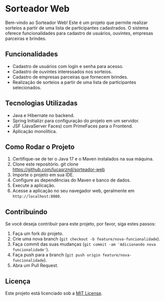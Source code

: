 # Sorteador Web

Bem-vindo ao Sorteador Web! Este é um projeto que permite realizar sorteios a partir de uma lista de participantes cadastrados. 
O sistema oferece funcionalidades para cadastro de usuários, ouvintes, empresas parceiras e brindes.

## Funcionalidades

- Cadastro de usuários com login e senha para acesso.
- Cadastro de ouvintes interessados nos sorteios.
- Cadastro de empresas parceiras que fornecem brindes.
- Realização de sorteios a partir de uma lista de participantes selecionados.
  
## Tecnologias Utilizadas

- Java e Hibernate no backend.
- Spring Initializr para configuração do projeto em um servidor.
- JSF (JavaServer Faces) com PrimeFaces para o Frontend.
- Aplicação monolítica.

## Como Rodar o Projeto

1. Certifique-se de ter o Java 17 e o Maven instalados na sua máquina.
2. Clone este repositório. git clone https://github.com/lucasrznd/sorteador-web
3. Importe o projeto em sua IDE.
4. Configure as dependências do Maven e banco de dados.
5. Execute a aplicação.
6. Acesse a aplicação no seu navegador web, geralmente em `http://localhost:8080`.

## Contribuindo

Se você deseja contribuir para este projeto, por favor, siga estes passos:

1. Faça um fork do projeto.
2. Crie uma nova branch (`git checkout -b feature/nova-funcionalidade`).
3. Faça commit das suas mudanças (`git commit -am 'Adicionando nova funcionalidade'`).
4. Faça push para a branch (`git push origin feature/nova-funcionalidade`).
5. Abra um Pull Request.

## Licença

Este projeto está licenciado sob a [MIT License](LICENSE).
